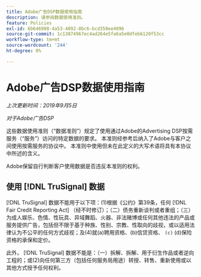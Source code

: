 ```yaml
---
title: Adobe广告DSP数据使用指南
description: 请参阅数据使用准则。
feature: Policies
exl-id: 6b646988-4a53-4092-8bc6-bcd350ee4096
source-git-commit: 1c13874967ec4ad264e5fa6a5e0dfeb6120f53cc
workflow-type: tm+mt
source-wordcount: '244'
ht-degree: 0%

---
```


# Adobe广告DSP数据使用指南

*上次更新时间：2019年9月5日*

*对于Adobe广告DSP*

这些数据使用准则（“数据准则”）规定了使用通过Adobe的Advertising DSP按需服务（“服务”）访问的特定数据的要求。 本准则经参考后纳入了Adobe与客户之间使用按需服务的协议中。 本准则中使用但未在此定义的大写术语将具有本协议中所述的含义。

Adobe保留自行判断客户使用数据是否违反本准则的权利。

## 使用 [!DNL TruSignal] 数据

[!DNL TruSignal] 数据不能用于以下项：(1)根据《公约》第39条，任何 [!DNL Fair Credit Reporting Act] （经不时修订）；（二）债务重新谈判或者重组；（三）为成人娱乐、色情、性玩具、异域舞蹈、火器、非法赌博或任何其他违法的产品或服务提供广告，包括但不限于基于种族、性别、宗教、性取向的歧视，或以适用法律认为不公平的任何方式歧视；及(4)就(a)聘用资格、(b)信贷资格、 `(c)` (d)保险资格的承保和定价。<!-- I used backticks in the previous sentence to prevent ( c ) from displaying as a copyright symbol. I think the OS does that. Using HTML code for the parentheses doesn't prevent it. -->

此外， [!DNL TruSignal] 数据不能是：（一）拆解、拆解、用于衍生作品或者逆向工程的；或(2)向任何第三方（包括任何服务局用途）转授、转售、重新使用或以其他方式授予任何权利。
